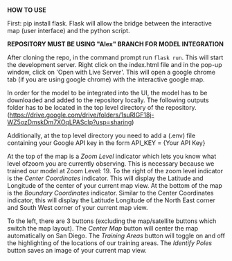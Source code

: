 **HOW TO USE**

First: pip install flask. Flask will allow the bridge between the interactive map (user interface) and the python script.

**REPOSITORY MUST BE USING "Alex" BRANCH FOR MODEL INTEGRATION**

After cloning the repo, in the command prompt run `flask run`. This will start the development server. Right click on the index.html file and in the pop-up window, click on 'Open with Live Server'. This will open a google chrome tab (if you are using google chrome) with the interactive google map.

In order for the model to be integrated into the UI, the model has to be downloaded and added to the repository locally. The following outputs folder has to be located in the top level directory of the repository. (https://drive.google.com/drive/folders/1suRIGF18j-WZ5ozDmskDm7XOqLPAScIp?usp=sharing)

Additionally, at the top level directory you need to add a (.env) file containing your Google API key in the form API_KEY = {Your API Key}

At the top of the map is a *Zoom Level* indicator which lets you know what level ofzoom you are currently observing. This is necessary because we trained our model at Zoom Level: 19. To the right of the zoom level indicator is the *Center Coordinates* indicator. This will display the Latitude and Longitude of the center of your current map view. At the bottom of the map is the *Boundary Coordinates* indicator. Similar to the Center Coordinates indicator, this will display the Latitude Longitude of the North East corner and South West corner of your current map view.

To the left, there are 3 buttons (excluding the map/satellite buttons which switch the map layout). The *Center Map* button will center the map automatically on San Diego. The *Training Areas* button will toggle on and off the highlighting of the locations of our training areas. The *Identify Poles* button saves an image of your current map view.  
